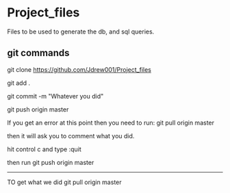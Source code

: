 # Project_files

Files to be used to generate the db, and sql queries.


git commands
---------------
git clone https://github.com/Jdrew001/Project_files

git add .

git commit -m "Whatever you did"

git push origin master

If you get an error at this point then you need to run:
git pull origin master

then it will ask you to comment what you did.

hit control c and type :quit

then run git push origin master

---------
TO get what we did
 git pull origin master

